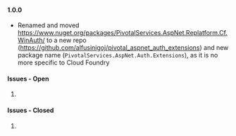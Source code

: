 #### 1.0.0
- Renamed and moved https://www.nuget.org/packages/PivotalServices.AspNet.Replatform.Cf.WinAuth/ to a new repo (https://github.com/alfusinigoj/pivotal_aspnet_auth_extensions) and new package name (`PivotalServices.AspNet.Auth.Extensions`), as it is no more specific to Cloud Foundry

#### Issues - Open
1. 

#### Issues - Closed
1. 